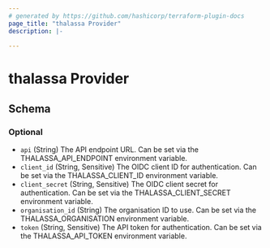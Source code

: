 ```yaml
---
# generated by https://github.com/hashicorp/terraform-plugin-docs
page_title: "thalassa Provider"
description: |-
  
---
```


# thalassa Provider





<!-- schema generated by tfplugindocs -->
## Schema

### Optional

- `api` (String) The API endpoint URL. Can be set via the THALASSA_API_ENDPOINT environment variable.
- `client_id` (String, Sensitive) The OIDC client ID for authentication. Can be set via the THALASSA_CLIENT_ID environment variable.
- `client_secret` (String, Sensitive) The OIDC client secret for authentication. Can be set via the THALASSA_CLIENT_SECRET environment variable.
- `organisation_id` (String) The organisation ID to use. Can be set via the THALASSA_ORGANISATION environment variable.
- `token` (String, Sensitive) The API token for authentication. Can be set via the THALASSA_API_TOKEN environment variable.
